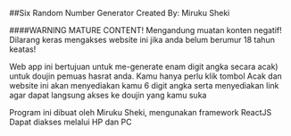 ##Six Random Number Generator
Created By: Miruku Sheki

####WARNING MATURE CONTENT! Mengandung muatan konten negatif! Dilarang keras mengakses website ini jika anda belum berumur 18 tahun keatas!

Web app ini bertujuan untuk me-generate enam digit angka secara acak) untuk doujin pemuas hasrat anda.
Kamu hanya perlu klik tombol Acak dan website ini akan menyediakan kamu 6 digit angka serta menyediakan link agar dapat langsung akses ke doujin yang kamu suka

Program ini dibuat oleh Miruku Sheki, mengunakan framework ReactJS
Dapat diakses melalui HP dan PC
